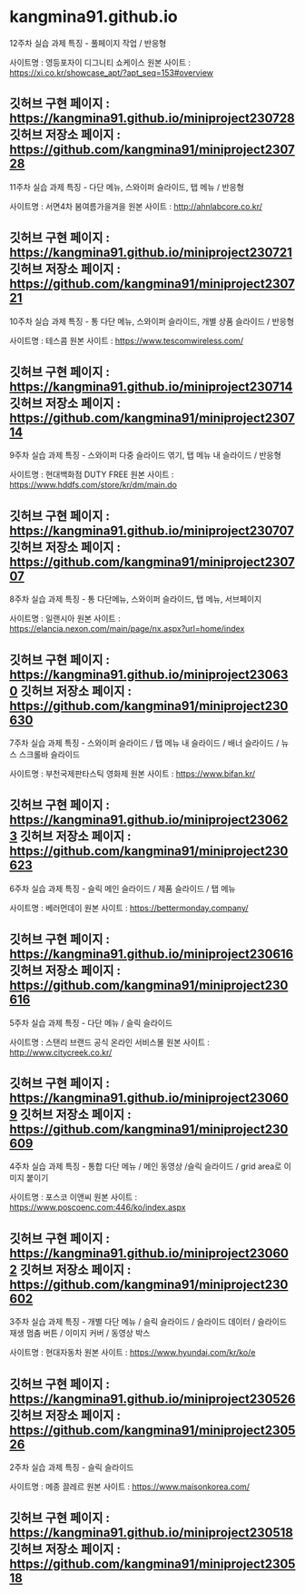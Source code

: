 # kangmina91.github.io


12주차 실습 과제 
특징 - 풀페이지 작업 / 반응형

사이트명 : 영등포자이 디그니티 쇼케이스
원본 사이트 : https://xi.co.kr/showcase_apt/?apt_seq=153#overview

깃허브 구현 페이지 : https://kangmina91.github.io/miniproject230728
깃허브 저장소 페이지 : https://github.com/kangmina91/miniproject230728
-------------------------------------------------------------------------------------------
11주차 실습 과제
특징 - 다단 메뉴, 스와이퍼 슬라이드, 탭 메뉴 / 반응형

사이트명 : 서면4차 봄여름가을겨을
원본 사이트 : http://ahnlabcore.co.kr/

깃허브 구현 페이지 : https://kangmina91.github.io/miniproject230721
깃허브 저장소 페이지 : https://github.com/kangmina91/miniproject230721
-------------------------------------------------------------------------------------------
10주차 실습 과제
특징 - 통 다단 메뉴, 스와이퍼 슬라이드, 개별 상품 슬라이드 / 반응형

사이트명 : 테스콤
원본 사이트 : https://www.tescomwireless.com/

깃허브 구현 페이지 : https://kangmina91.github.io/miniproject230714
깃허브 저장소 페이지 : https://github.com/kangmina91/miniproject230714
-------------------------------------------------------------------------------------------
9주차 실습 과제
특징 - 스와이퍼 다중 슬라이드 엮기, 탭 메뉴 내 슬라이드 / 반응형

사이트명 : 현대백화점 DUTY FREE
원본 사이트 : https://www.hddfs.com/store/kr/dm/main.do

깃허브 구현 페이지 : https://kangmina91.github.io/miniproject230707
깃허브 저장소 페이지 : https://github.com/kangmina91/miniproject230707
-------------------------------------------------------------------------------------------
8주차 실습 과제
특징 - 통 다단메뉴, 스와이퍼 슬라이드, 탭 메뉴, 서브페이지

사이트명 : 일랜시아
원본 사이트 : https://elancia.nexon.com/main/page/nx.aspx?url=home/index

깃허브 구현 페이지 : https://kangmina91.github.io/miniproject230630
깃허브 저장소 페이지 : https://github.com/kangmina91/miniproject230630
-------------------------------------------------------------------------------------------
7주차 실습 과제
특징 - 스와이퍼 슬라이드 / 탭 메뉴 내 슬라이드 / 배너 슬라이드 / 뉴스 스크롤바 슬라이드 

사이트명 : 부천국제판타스틱 영화제
원본 사이트 : https://www.bifan.kr/

깃허브 구현 페이지 : https://kangmina91.github.io/miniproject230623
깃허브 저장소 페이지 : https://github.com/kangmina91/miniproject230623
-------------------------------------------------------------------------------------------
6주차 실습 과제
특징 - 슬릭 메인 슬라이드 / 제품 슬라이드 / 탭 메뉴

사이트명 : 베러먼데이 
원본 사이트 : https://bettermonday.company/

깃허브 구현 페이지 : https://kangmina91.github.io/miniproject230616
깃허브 저장소 페이지 : https://github.com/kangmina91/miniproject230616
-------------------------------------------------------------------------------------------
5주차 실습 과제
특징 - 다단 메뉴 / 슬릭 슬라이드 

사이트명 : 스탠리 브랜드 공식 온라인 서비스몰
원본 사이트 : http://www.citycreek.co.kr/

깃허브 구현 페이지 : https://kangmina91.github.io/miniproject230609
깃허브 저장소 페이지 : https://github.com/kangmina91/miniproject230609
-------------------------------------------------------------------------------------------
4주차 실습 과제
특징 - 통합 다단 메뉴 / 메인 동영상 /슬릭 슬라이드 / grid area로 이미지 붙이기

사이트명 : 포스코 이앤씨
원본 사이트 : https://www.poscoenc.com:446/ko/index.aspx

깃허브 구현 페이지 : https://kangmina91.github.io/miniproject230602
깃허브 저장소 페이지 : https://github.com/kangmina91/miniproject230602
-------------------------------------------------------------------------------------------
3주차 실습 과제
특징 - 개별 다단 메뉴  / 슬릭 슬라이드 / 슬라이드 데이터 / 슬라이드 재생 멈춤 버튼  / 이미지 커버 / 동영상 박스

사이트명 : 현대자동차
원본 사이트 : https://www.hyundai.com/kr/ko/e

깃허브 구현 페이지 : https://kangmina91.github.io/miniproject230526
깃허브 저장소 페이지 : https://github.com/kangmina91/miniproject230526
-------------------------------------------------------------------------------------------
2주차 실습 과제
특징 - 슬릭 슬라이드 

사이트명 : 메종 끌레르
원본 사이트 : https://www.maisonkorea.com/

깃허브 구현 페이지 : https://kangmina91.github.io/miniproject230518
깃허브 저장소 페이지 : https://github.com/kangmina91/miniproject230518
-------------------------------------------------------------------------------------------
